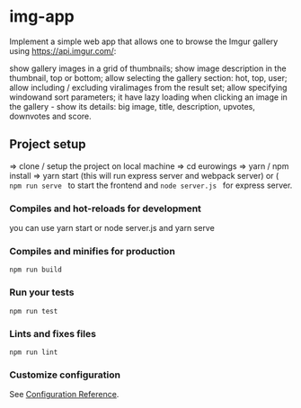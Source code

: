 # img-app

Implement a simple web app that allows one to browse the Imgur gallery using https://api.imgur.com/:

show gallery images in a grid of thumbnails;
show image description in the thumbnail, top or bottom;
allow selecting the gallery section: hot, top, user;
allow including / excluding viralimages from the result set;
allow specifying windowand sort parameters;
it have lazy loading
when clicking an image in the gallery - show its details: big image, title, description, upvotes, downvotes and score.

## Project setup

=> clone / setup the project on local machine
=> cd eurowings
=> yarn / npm install
=> yarn start (this will run express server and webpack server) or ( ```npm run serve ``` to start the frontend and ```node server.js ``` for express server.


### Compiles and hot-reloads for development

you can use yarn start or node server.js and yarn serve

### Compiles and minifies for production

```
npm run build
```

### Run your tests

```
npm run test
```

### Lints and fixes files

```
npm run lint
```

### Customize configuration

See [Configuration Reference](https://cli.vuejs.org/config/).
